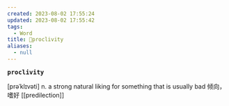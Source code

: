 ```yaml
---
created: 2023-08-02 17:55:24
updated: 2023-08-02 17:55:42
tags:
  - Word
title: 📖proclivity
aliases:
  - null
---
```


<pre><strong>proclivity</strong></pre>
[prəˈklɪvəti]
n. a strong natural liking for something that is usually bad 倾向，嗜好
[[predilection]]
